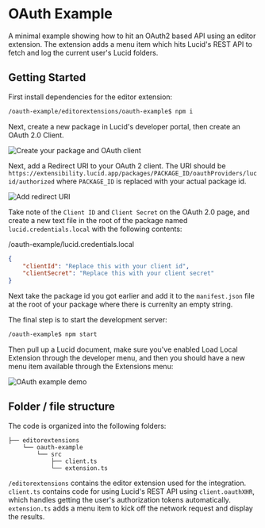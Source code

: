# OAuth Example

A minimal example showing how to hit an OAuth2 based API using an editor extension.
The extension adds a menu item which hits Lucid's REST API to fetch and log the current user's Lucid folders.

## Getting Started

First install dependencies for the editor extension:
```bash
/oauth-example/editorextensions/oauth-example$ npm i
```

Next, create a new package in Lucid's developer portal, then create an OAuth 2.0 Client.

![Create your package and OAuth client](https://cdn-cashy-static-assets.lucidchart.com/open-source-github-repositories/sample-lucid-extensions/oauth-client-setup.gif)

Next, add a Redirect URI to your OAuth 2 client.
The URI should be `https://extensibility.lucid.app/packages/PACKAGE_ID/oauthProviders/lucid/authorized` where `PACKAGE_ID` is replaced with your actual package id.

![Add redirect URI](https://cdn-cashy-static-assets.lucidchart.com/open-source-github-repositories/sample-lucid-extensions/adding-redirect-uri-2.gif)


Take note of the `Client ID` and `Client Secret` on the OAuth 2.0 page, and create a new text file in the root of the package named `lucid.credentials.local` with the following contents:

/oauth-example/lucid.credentials.local
```json
{
    "clientId": "Replace this with your client id",
    "clientSecret": "Replace this with your client secret"
}
```

Next take the package id you got earlier and add it to the `manifest.json` file at the root of your package where there is currenlty an empty string.

The final step is to start the development server:

```bash
/oauth-example$ npm start
```

Then pull up a Lucid document, make sure you've enabled Load Local Extension through the developer menu, and then you should have a new menu item available through the Extensions menu:

![OAuth example demo](https://cdn-cashy-static-assets.lucidchart.com/open-source-github-repositories/sample-lucid-extensions/oauth-example-demo.gif)

## Folder / file structure

The code is organized into the following folders:
```
├── editorextensions
    └── oauth-example
        └── src
            ├── client.ts
            └── extension.ts
```

`/editorextensions` contains the editor extension used for the integration.
`client.ts` contains code for using Lucid's REST API using `client.oauthXHR`, which handles getting the user's authorization tokens automatically.
`extension.ts` adds a menu item to kick off the network request and display the results.
